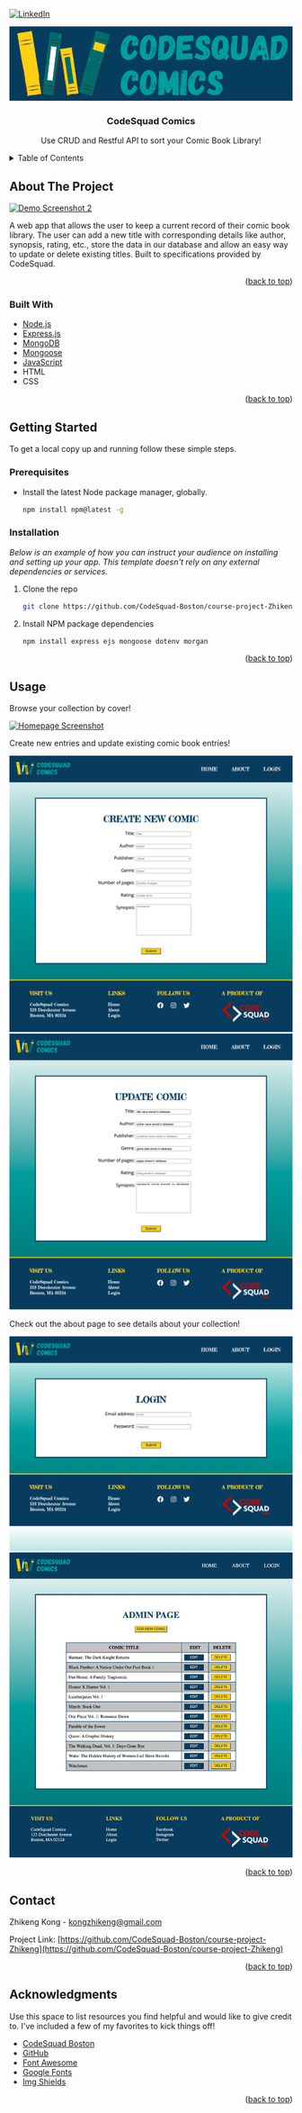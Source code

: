 [![LinkedIn][linkedin-shield]][linkedin-url]
<div id="top"></div>
<!-- PROJECT LOGO -->
<img src="/public/images/CodeSquad-Comics-logo.png" alt="CodeSquad Comics logo">
<br />
<div align="center">

  <h3 align="center">CodeSquad Comics</h3>

  <p align="center">
    Use CRUD and Restful API to sort your Comic Book Library!
    <!-- <br />
    <a href="https://github.com/othneildrew/Best-README-Template"><strong>Explore the docs »</strong></a>
    <br />
    <br />
    <a href="https://github.com/othneildrew/Best-README-Template">View Demo</a>
    ·
    <a href="https://github.com/CodeSquad-Boston/course-project-Zhikeng.git">Report Bug</a>
    ·
    <a href="https://github.com/CodeSquad-Boston/course-project-Zhikeng.git">Request Feature</a> -->
  </p>
</div>



<!-- TABLE OF CONTENTS -->
<details>
  <summary>Table of Contents</summary>
  <ol>
    <li>
      <a href="#about-the-project">About The Project</a>
      <ul>
        <li><a href="#built-with">Built With</a></li>
      </ul>
    </li>
    <li>
      <a href="#getting-started">Getting Started</a>
      <ul>
        <li><a href="#prerequisites">Prerequisites</a></li>
        <li><a href="#installation">Installation</a></li>
      </ul>
    </li>
    <li><a href="#usage">Usage</a></li>
    <li><a href="#contact">Contact</a></li>
    <li><a href="#acknowledgments">Acknowledgments</a></li>
  </ol>
</details>



<!-- ABOUT THE PROJECT -->
## About The Project

[![Demo Screenshot 2](/public/images/index-page-mockup.png)](https://github.com/CodeSquad-Boston/course-project-Zhikeng)

A web app that allows the user to keep a current record of their comic book library. The user can add a new title with corresponding details like author, synopsis, rating, etc., store the data in our database and allow an easy way to update or delete existing titles. Built to specifications provided by CodeSquad.


<p align="right">(<a href="#top">back to top</a>)</p>



### Built With

* [Node.js](https://nodejs.org/en)
* [Express.js](https://expressjs.com/)
* [MongoDB](https://www.mongodb.com/)
* [Mongoose](https://mongoosejs.com/)
* [JavaScript](https://www.javascript.com/)
* HTML
* CSS

<p align="right">(<a href="#top">back to top</a>)</p>



<!-- GETTING STARTED -->
## Getting Started

To get a local copy up and running follow these simple steps.

### Prerequisites

* Install the latest Node package manager, globally.
  ```sh
  npm install npm@latest -g
  ```

### Installation

_Below is an example of how you can instruct your audience on installing and setting up your app. This template doesn't rely on any external dependencies or services._

1. Clone the repo
   ```sh
   git clone https://github.com/CodeSquad-Boston/course-project-Zhikeng
   ```
2. Install NPM package dependencies
   ```sh
   npm install express ejs mongoose dotenv morgan 
   ```


<p align="right">(<a href="#top">back to top</a>)</p>



<!-- USAGE EXAMPLES -->
## Usage

Browse your collection by cover!

[![Homepage Screenshot](/public/images/index-page-mockup.png)](https://github.com/CodeSquad-Boston/course-project-Zhikeng)

Create new entries and update existing comic book entries!

[![Create Screenshot](/public/images/create-page-mockup.png)](https://github.com/CodeSquad-Boston/course-project-Zhikeng)
[![Update Screenshot](/public/images/update-page-mockup.png)](https://github.com/CodeSquad-Boston/course-project-Zhikeng)

Check out the about page to see details about your collection!

[![Login Screenshot](/public/images/login-page-mockup.png)](https://github.com/CodeSquad-Boston/course-project-Zhikeng)
[![Admin Screenshot](/public/images/admin-page-mockup.png)](https://github.com/CodeSquad-Boston/course-project-Zhikeng)

<p align="right">(<a href="#top">back to top</a>)</p>



<!-- CONTACT -->
## Contact

Zhikeng Kong - kongzhikeng@gmail.com

Project Link: [https://github.com/CodeSquad-Boston/course-project-Zhikeng](https://github.com/CodeSquad-Boston/course-project-Zhikeng)

<p align="right">(<a href="#top">back to top</a>)</p>



<!-- ACKNOWLEDGMENTS -->
## Acknowledgments

Use this space to list resources you find helpful and would like to give credit to. I've included a few of my favorites to kick things off!

* [CodeSquad Boston](http://codesquad.org/)
* [GitHub](https://github.com)
* [Font Awesome](https://fontawesome.com)
* [Google Fonts](https://fonts.google.com/)
* [Img Shields](https://shields.io)

<p align="right">(<a href="#top">back to top</a>)</p>

[linkedin-shield]: https://img.shields.io/badge/-LinkedIn-black.svg?style=for-the-badge&logo=linkedin&colorB=555
[linkedin-url]: https://linkedin.com/in/zhikeng-kong
